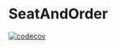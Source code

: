 # SeatAndOrder

[![codecov](https://codecov.io/gh/andrei1376/SeatAndOrder/branch/master/graph/badge.svg)](https://codecov.io/gh/andrei1376/SeatAndOrder)

